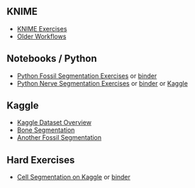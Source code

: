 ## KNIME

- [KNIME Exercises](04-Description.md)
- [Older Workflows](https://github.com/kmader/Quantitative-Big-Imaging-2016/blob/master/Exercises/03-files/Workflows.zip?raw=true)
 
## Notebooks / Python

 - [Python Fossil Segmentation Exercises](http://nbviewer.jupyter.org/github/kmader/Quantitative-Big-Imaging-2019/blob/master/Kaggle_Competitions/04-Fossil.ipynb) or [binder](http://mybinder.org/v2/gh/kmader/quantitative-big-imaging-2019/master?filepath=Kaggle_Competitions/04-Fossil.ipynb)
 - [Python Nerve Segmentation Exercises](http://nbviewer.jupyter.org/github/kmader/Quantitative-Big-Imaging-2019/blob/master/Kaggle_Competitions/04-Exercises.ipynb) or [binder](http://mybinder.org/v2/gh/kmader/quantitative-big-imaging-2019/master?filepath=Kaggle_Competitions/04-Exercises.ipynb) or [Kaggle](https://www.kaggle.com/kmader/d/kmader/qbi-image-segmentation/fossil-data-viewing-and-analysis)

## Kaggle

 - [Kaggle Dataset Overview](https://www.kaggle.com/kmader/qbi-image-segmentation)
 - [Bone Segmentation](https://www.kaggle.com/kmader/segmenting-cells-in-bone-data)
 - [Another Fossil Segmentation](https://www.kaggle.com/kmader/teeth-fossil-viewing)

## Hard Exercises

 - [Cell Segmentation on Kaggle](https://www.kaggle.com/gaborvecsei/basic-pure-computer-vision-segmentation-lb-0-229) or [binder](http://mybinder.org/v2/gh/kmader/quantitative-big-imaging-2019/master?filepath=Kaggle_Competitions/CV_CellSegmentation.ipynb)
